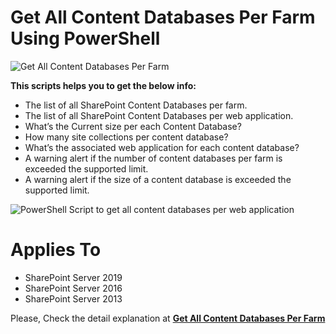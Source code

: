 # Get All Content Databases Per Farm Using PowerShell

![Get All Content Databases Per Farm](https://i0.wp.com/spgeeks.devoworx.com/wp-content/uploads/2020/03/How-many-Content-Databases-List-Per-Farm.png)

**This scripts helps you to get the below info:**

- The list of all SharePoint Content Databases per farm.
- The list of all SharePoint Content Databases per web application.
- What’s the Current size per each Content Database?
- How many site collections per content database?
- What’s the associated web application for each content database?
- A warning alert if the number of content databases per farm is exceeded the supported limit.
- A warning alert if the size of a content database is exceeded the supported limit.

![PowerShell Script to get all content databases per web application](https://i0.wp.com/spgeeks.devoworx.com/wp-content/uploads/2020/03/Get-Content-Database-size-Per-Web-Application-in-SharePoint-farm.png)


# Applies To

- SharePoint Server 2019
- SharePoint Server 2016
- SharePoint Server 2013

Please, Check the detail explanation at **[Get All Content Databases Per Farm](https://spgeeks.devoworx.com/get-all-content-databases-per-farm)**
